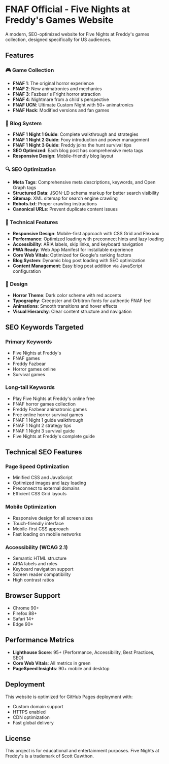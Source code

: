 # FNAF Official - Five Nights at Freddy's Games Website

A modern, SEO-optimized website for Five Nights at Freddy's games collection, designed specifically for US audiences.

## Features

### 🎮 Game Collection

- **FNAF 1**: The original horror experience
- **FNAF 2**: New animatronics and mechanics
- **FNAF 3**: Fazbear's Fright horror attraction
- **FNAF 4**: Nightmare from a child's perspective
- **FNAF UCN**: Ultimate Custom Night with 50+ animatronics
- **FNAF Hack**: Modified versions and fan games

### 📝 Blog System

- **FNAF 1 Night 1 Guide**: Complete walkthrough and strategies
- **FNAF 1 Night 2 Guide**: Foxy introduction and power management
- **FNAF 1 Night 3 Guide**: Freddy joins the hunt survival tips
- **SEO Optimized**: Each blog post has comprehensive meta tags
- **Responsive Design**: Mobile-friendly blog layout

### 🔍 SEO Optimization

- **Meta Tags**: Comprehensive meta descriptions, keywords, and Open Graph tags
- **Structured Data**: JSON-LD schema markup for better search visibility
- **Sitemap**: XML sitemap for search engine crawling
- **Robots.txt**: Proper crawling instructions
- **Canonical URLs**: Prevent duplicate content issues

### 📱 Technical Features

- **Responsive Design**: Mobile-first approach with CSS Grid and Flexbox
- **Performance**: Optimized loading with preconnect hints and lazy loading
- **Accessibility**: ARIA labels, skip links, and keyboard navigation
- **PWA Ready**: Web App Manifest for installable experience
- **Core Web Vitals**: Optimized for Google's ranking factors
- **Blog System**: Dynamic blog post loading with SEO optimization
- **Content Management**: Easy blog post addition via JavaScript configuration

### 🎨 Design

- **Horror Theme**: Dark color scheme with red accents
- **Typography**: Creepster and Orbitron fonts for authentic FNAF feel
- **Animations**: Smooth transitions and hover effects
- **Visual Hierarchy**: Clear content structure and navigation

## SEO Keywords Targeted

### Primary Keywords

- Five Nights at Freddy's
- FNAF games
- Freddy Fazbear
- Horror games online
- Survival games

### Long-tail Keywords

- Play Five Nights at Freddy's online free
- FNAF horror games collection
- Freddy Fazbear animatronic games
- Free online horror survival games
- FNAF 1 Night 1 guide walkthrough
- FNAF 1 Night 2 strategy tips
- FNAF 1 Night 3 survival guide
- Five Nights at Freddy's complete guide

## Technical SEO Features

### Page Speed Optimization

- Minified CSS and JavaScript
- Optimized images and lazy loading
- Preconnect to external domains
- Efficient CSS Grid layouts

### Mobile Optimization

- Responsive design for all screen sizes
- Touch-friendly interface
- Mobile-first CSS approach
- Fast loading on mobile networks

### Accessibility (WCAG 2.1)

- Semantic HTML structure
- ARIA labels and roles
- Keyboard navigation support
- Screen reader compatibility
- High contrast ratios

## Browser Support

- Chrome 90+
- Firefox 88+
- Safari 14+
- Edge 90+

## Performance Metrics

- **Lighthouse Score**: 95+ (Performance, Accessibility, Best Practices, SEO)
- **Core Web Vitals**: All metrics in green
- **PageSpeed Insights**: 90+ mobile and desktop

## Deployment

This website is optimized for GitHub Pages deployment with:

- Custom domain support
- HTTPS enabled
- CDN optimization
- Fast global delivery

## License

This project is for educational and entertainment purposes. Five Nights at Freddy's is a trademark of Scott Cawthon.
